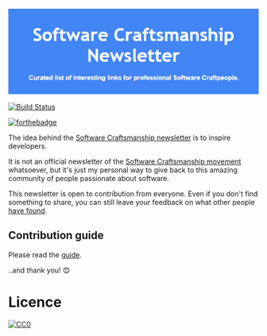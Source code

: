<p align="center">
  <img src="img/banner.png" />
</p>

[![Build Status](https://travis-ci.org/alebaffa/sc-newsletter-issues.svg?branch=master)](https://travis-ci.org/alebaffa/sc-newsletter-issues)

[![forthebadge](http://forthebadge.com/images/badges/built-with-love.svg)](http://forthebadge.com)

The idea behind the [Software Craftsmanship newsletter](https://scnewsletter.firebaseapp.com/) is to inspire developers.
 
It is not an official newsletter of the [Software Craftsmanship movement](http://manifesto.softwarecraftsmanship.org/) whatsoever, but it's just my personal way to give back to this amazing community of people passionate about software.

This newsletter is open to contribution from everyone. Even if you don't find something to share, you can still leave your feedback on what other people [have found](https://github.com/alebaffa/sc-newsletter-issues/pulls). 

## Contribution guide
Please read the [guide](contributing.md).

..and thank you! :blush:

# Licence

<p xmlns:dct="http://purl.org/dc/terms/" xmlns:vcard="http://www.w3.org/2001/vcard-rdf/3.0#">
  <a rel="license"
     href="http://creativecommons.org/publicdomain/zero/1.0/">
    <img src="http://i.creativecommons.org/p/zero/1.0/88x31.png" style="border-style: none;" alt="CC0" />
  </a>
</p>

